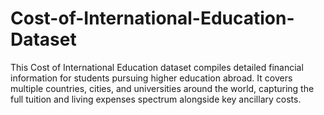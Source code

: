 # Cost-of-International-Education-Dataset
This Cost of International Education dataset compiles detailed financial information for students pursuing higher education abroad. It covers multiple countries, cities, and universities around the world, capturing the full tuition and living expenses spectrum alongside key ancillary costs. 

